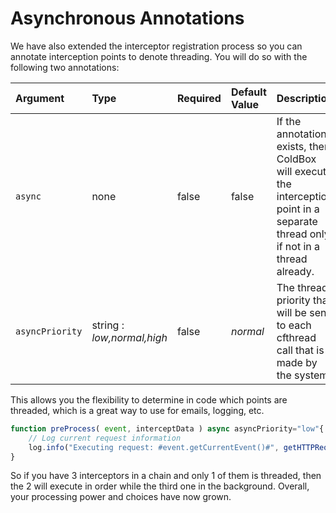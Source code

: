 # Asynchronous Annotations

We have also extended the interceptor registration process so you can annotate interception points to denote threading. You will do so with the following two annotations:

| Argument | Type | Required | Default Value | Description |
| :--- | :--- | :--- | :--- | :--- |
| `async` | none | false | false | If the annotation exists, then ColdBox will execute the interception point in a separate thread only if not in a thread already. |
| `asyncPriority` | string : _low,normal,high_ | false | _normal_ | The thread priority that will be sent to each cfthread call that is made by the system. |

This allows you the flexibility to determine in code which points are threaded, which is a great way to use for emails, logging, etc.

```javascript
function preProcess( event, interceptData ) async asyncPriority="low"{
    // Log current request information
    log.info("Executing request: #event.getCurrentEvent()#", getHTTPRequestData() );    
}
```

So if you have 3 interceptors in a chain and only 1 of them is threaded, then the 2 will execute in order while the third one in the background. Overall, your processing power and choices have now grown.

